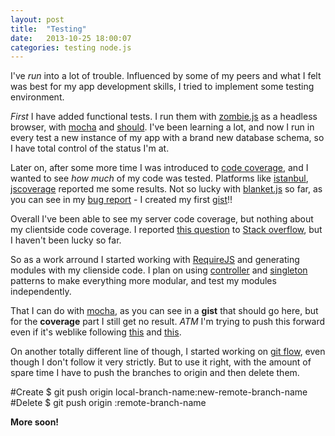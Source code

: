 ```yaml
---
layout: post
title:  "Testing"
date:   2013-10-25 18:00:07
categories: testing node.js
---
```


I've _run_ into a lot of trouble. Influenced by some of my peers and what I felt was best for my app development skills, I tried to implement some testing environment.

*First* I have added functional tests. I run them with [zombie.js][zombie] as a headless browser, with [mocha][mocha] and [should][should]. I've been learning a lot, and now I run in every test a new instance of my app with a brand new database schema, so I have total control of the status I'm at.

Later on, after some more time I was introduced to [code coverage][coverage], and I wanted to see _how much_ of my code was tested. Platforms like [istanbul][istanbul], [jscoverage][jscoverage] reported me some results. Not so lucky with [blanket.js][blanket] so far, as you can see in my [bug report][blanketbug] - I created my first [gist][buggist]!!

Overall I've been able to see my server code coverage, but nothing about my clientside code coverage. I reported [this question][question] to [Stack overflow][stack], but I haven't been lucky so far.

So as a work arround I started working with [RequireJS][require] and generating modules with my clienside code. I plan on using [controller][controller] and [singleton][singleton] patterns to make everything more modular, and test my modules independently.

That I can do with [mocha][mocha], as you can see in a __gist__ that should go here, but for the __coverage__ part I still get no result. _ATM_ I'm trying to push this forward even if it's weblike following [this][requiregist] and [this][blanketrequire].


On another totally different line of though, I started working on [git flow][gitflow], even though I don't follow it very strictly. But to use it right, with the amount of spare time I have to push the branches to origin and then delete them.

#Create
$ git push origin local-branch-name:new-remote-branch-name
#Delete
$ git push origin :remote-branch-name


__More soon!__

[zombie]: http://zombie.labnotes.org/
[mocha]: http://visionmedia.github.io/mocha/
[should]: https://github.com/visionmedia/should.js/
[coverage]: http://en.wikipedia.org/wiki/Code_coverage
[istanbul]: https://github.com/gotwarlost/istanbul
[jscoverage]: http://siliconforks.com/jscoverage/
[blanket]: http://blanketjs.org/
[blanketbug]: https://github.com/alex-seville/blanket/issues/344
[buggist]: https://gist.github.com/acamps/7128230
[question]: http://stackoverflow.com/questions/19457432/can-i-see-code-coverage-on-code-executed-by-headless-browser
[stack]: http://stackoverflow.com/
[controller]: http://spinejs.com/docs/controller_patterns
[singleton]:http://en.wikipedia.org/wiki/Singleton_pattern 
[gitflow]: http://nvie.com/posts/a-successful-git-branching-model/
[require]: http://requirejs.org/
[blanketrequire]: https://github.com/alex-seville/blanket/tree/master/test/requirejs/code
[requiregist]: https://gist.github.com/michaelcox/3800736